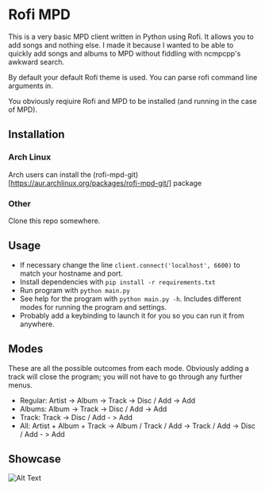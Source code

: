 # Rofi MPD
This is a very basic MPD client written in Python using Rofi. It allows you to add songs and nothing
else. I made it because I wanted to be able to quickly add songs and albums to MPD without fiddling 
with ncmpcpp's awkward search.

By default your default Rofi theme is used. You can parse rofi command line arguments in.

You obviously reqiuire Rofi and MPD to be installed (and running in the case of MPD).

## Installation
### Arch Linux
Arch users can install the (rofi-mpd-git)[https://aur.archlinux.org/packages/rofi-mpd-git/] package
### Other
Clone this repo somewhere.

## Usage
* If necessary change the line `client.connect('localhost', 6600)` to match your hostname and port.
* Install dependencies with `pip install -r requirements.txt`
* Run program with `python main.py`
* See help for the program with `python main.py -h`. Includes different modes for running
the program and settings.
* Probably add a keybinding to launch it for you so you can run it from anywhere.

## Modes
These are all the possible outcomes from each mode. Obviously adding a track will close the program; you will not have to go through any further menus.
* Regular: Artist -> Album -> Track -> Disc / Add -> Add
* Albums: Album -> Track -> Disc / Add -> Add
* Track: Track -> Disc / Add - > Add
* All: Artist + Album + Track -> Album / Track / Add -> Track / Add -> Disc / Add - > Add

## Showcase
![Alt Text](https://files.jakestanger.com/projects/rofi-mpd2.gif)
